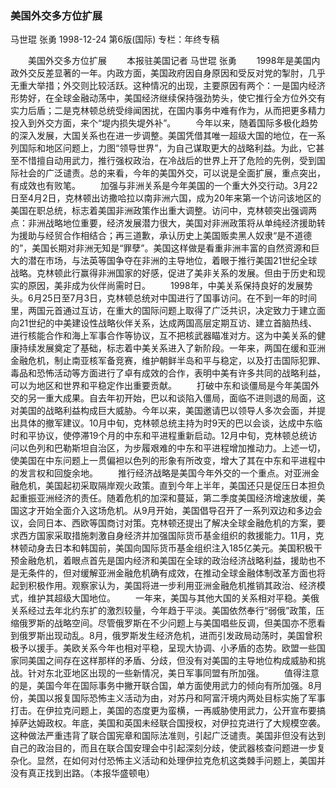 ### 美国外交多方位扩展
马世琨  张勇
1998-12-24
第6版(国际)
专栏：年终专稿

　　美国外交多方位扩展
　　本报驻美国记者  马世琨  张勇
　　1998年是美国内政外交反差显著的一年。内政方面，美国政府因自身原因和受反对党的掣肘，几乎无重大举措；外交则比较活跃。这种情况的出现，主要原因有两个：一是国内经济形势好，在全球金融动荡中，美国经济继续保持强劲势头，使它推行全方位外交有实力后盾；二是克林顿总统受绯闻困扰，在国内事务中难有作为，从而把更多精力投入到外交方面，来个“堤内损失堤外补”。
　　今年以来，随着国际多极化趋势的深入发展，大国关系也在进一步调整。美国凭借其唯一超级大国的地位，在一系列国际和地区问题上，力图“领导世界”，为自己谋取更大的战略利益。为此，它甚至不惜擅自动用武力，推行强权政治，在冷战后的世界上开了危险的先例，受到国际社会的广泛谴责。总的来看，今年的美国外交，可以说是全面扩展，重点突出，有成效也有败笔。
　　加强与非洲关系是今年美国的一个重大外交行动。3月22日至4月2日，克林顿出访撒哈拉以南非洲六国，成为20年来第一个访问该地区的美国在职总统，标志着美国非洲政策作出重大调整。访问中，克林顿突出强调两点：非洲战略地位重要，经济发展潜力很大，美国对非洲政策将从单纯经济援助转为援助与经贸合作相结合；再三道歉，承认历史上美国贩卖黑人奴隶“是不道德的”，美国长期对非洲无知是“罪孽”。美国这样做是看重非洲丰富的自然资源和巨大的潜在市场，与法英等国争夺在非洲的主导地位，着眼于推行美国21世纪全球战略。克林顿此行赢得非洲国家的好感，促进了美非关系的发展。但由于历史和现实的原因，美非成为伙伴尚需时日。
　　1998年，中美关系保持良好的发展势头。6月25日至7月3日，克林顿总统对中国进行了国事访问。在不到一年的时间里，两国元首通过互访，在重大的国际问题上取得了广泛共识，决定致力于建立面向21世纪的中美建设性战略伙伴关系，达成两国高层定期互访、建立首脑热线、进行核能合作和海上军事合作等协议，互不把核武器瞄准对方。这为中美关系的健康持续发展奠定了基础，标志着中美关系进入了新阶段。一年来，两国在缓和亚洲金融危机，制止南亚核军备竞赛，维护朝鲜半岛和平与稳定，以及打击国际犯罪、毒品和恐怖活动等方面进行了卓有成效的合作，表明中美有许多共同的战略利益，可以为地区和世界和平稳定作出重要贡献。
　　打破中东和谈僵局是今年美国外交的另一重大成果。自去年初开始，巴以和谈陷入僵局，面临不进则退的局面，这对美国的战略利益构成巨大威胁。今年以来，美国邀请巴以领导人多次会面，并提出具体的撤军建议。10月中旬，克林顿总统主持为时9天的巴以会谈，达成中东临时和平协议，使停滞19个月的中东和平进程重新启动。12月中旬，克林顿总统访问以色列和巴勒斯坦自治区，为步履艰难的中东和平进程增加推动力。上述一切，使美国在中东问题上一贯偏袒以色列的形象有所改变，增大了其在中东和平进程中的发言权和回旋余地。
　　推行经济战略是美国今年外交的一个重点。对亚洲金融危机，美国起初采取隔岸观火政策。直到今年上半年，美国还只是促压日本担负起重振亚洲经济的责任。随着危机的加深和蔓延，第二季度美国经济增速放缓，美国这才开始全面介入这场危机。从9月开始，美国倡导召开了一系列双边和多边会议，会同日本、西欧等国商讨对策。克林顿还提出了解决全球金融危机的方案，要求西方国家采取措施刺激自身经济并加强国际货币基金组织的救援能力。11月，克林顿动身去日本和韩国前，美国向国际货币基金组织注入185亿美元。美国积极干预金融危机，着眼点首先是国内经济和美国在全球的政治经济战略利益，援助也不是无条件的，但对缓解亚洲金融危机确有成效，在推动全球金融体制改革方面也将起到积极作用。观察家认为，美国将进一步利用亚洲金融危机推销其政治、经济模式，维护其超级大国地位。
　　一年来，美国与其他大国的关系相对平稳。美俄关系经过去年北约东扩的激烈较量，今年趋于平淡。美国依然奉行“弱俄”政策，压缩俄罗斯的战略空间。尽管俄罗斯在不少问题上与美国唱些反调，但美国亦不愿看到俄罗斯出现动乱。8月，俄罗斯发生经济危机，进而引发政局动荡时，美国曾积极予以援手。美欧关系今年也相对平稳，呈现大协调、小矛盾的态势。欧盟一些国家同美国之间存在这样那样的矛盾、分歧，但没有对美国的主导地位构成威胁和挑战。针对东北亚地区出现的一些新情况，美日军事同盟有所加强。
　　值得注意的是，美国今年在国际事务中撇开联合国，单方面使用武力的倾向有所加强。8月份，美国以报复国际恐怖主义活动为由，对苏丹和阿富汗境内两处目标实施了军事打击。在伊拉克问题上，美国的态度更为蛮横，一再威胁使用武力，公开宣布要搞掉萨达姆政权。年底，美国和英国未经联合国授权，对伊拉克进行了大规模空袭。这种做法严重违背了联合国宪章和国际法准则，引起广泛谴责。美国非但没有达到自己的政治目的，而且在联合国安理会中引起深刻分歧，使武器核查问题进一步复杂化。显然，在如何对付恐怖主义活动和处理伊拉克危机这类棘手问题上，美国并没有真正找到出路。（本报华盛顿电）
